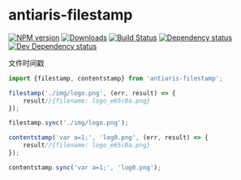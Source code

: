 # antiaris-filestamp

[![NPM version][npm-image]][npm-url] [![Downloads][downloads-image]][npm-url] [![Build Status][travis-image]][travis-url] [![Dependency status][david-dm-image]][david-dm-url] [![Dev Dependency status][david-dm-dev-image]][david-dm-dev-url]

文件时间戳

```js
import {filestamp, contentstamp} from 'antiaris-filestamp';

filestamp('./img/logo.png', (err, result) => {
    result//{filename: logo_e65c0a.png}
});

filestamp.sync('./img/logo.png');

contentstamp('var a=1;', 'log0.png', (err, result) => {
    result//{filename: logo_e65c0a.png}
});

contentstamp.sync('var a=1;', 'log0.png');

```

[npm-url]: https://npmjs.org/package/antiaris-filestamp
[downloads-image]: http://img.shields.io/npm/dm/antiaris-filestamp.svg
[npm-image]: http://img.shields.io/npm/v/antiaris-filestamp.svg
[travis-url]: https://travis-ci.org/antiaris/antiaris-filestamp
[travis-image]: http://img.shields.io/travis/antiaris/antiaris-filestamp.svg
[david-dm-url]:https://david-dm.org/antiaris/antiaris-filestamp
[david-dm-image]:https://david-dm.org/antiaris/antiaris-filestamp.svg
[david-dm-dev-url]:https://david-dm.org/antiaris/antiaris-filestamp#info=devDependencies
[david-dm-dev-image]:https://david-dm.org/antiaris/antiaris-filestamp/dev-status.svg

